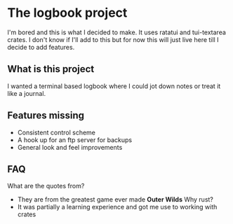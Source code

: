 # The logbook project

I'm bored and this is what I decided to make. It uses ratatui and tui-textarea crates.
I don't know if I'll add to this but for now this will just live here till I decide to add features.

## What is this project
I wanted a terminal based logbook where I could jot down notes or treat it like a journal. 

## Features missing
- Consistent control scheme
- A hook up for an ftp server for backups
- General look and feel improvements

## FAQ
What are the quotes from?
- They are from the greatest game ever made **Outer Wilds**
Why rust?
- It was partially a learning experience and got me use to working with crates
